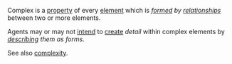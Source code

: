 Complex is a [property](https://github.com/gcassel/Modular-Organization-Terminology/blob/master/terms/property.md) of every [element](https://github.com/gcassel/Modular-Organization-Terminology/blob/master/terms/element.md) which is *[formed](https://github.com/gcassel/Modular-Organization-Terminology/blob/master/terms/form.md) by [relationships](https://github.com/gcassel/Modular-Organization-Terminology/blob/master/terms/relationship.md)* between two or more elements.

Agents may or may not [intend](https://github.com/gcassel/Modular-Organization-Terminology/blob/master/terms/intend.md) to [create](https://github.com/gcassel/Modular-Organization-Terminology/blob/master/terms/creation.md) *detail* within complex elements by *[describing](https://github.com/gcassel/Modular-Organization-Terminology/blob/master/terms/description.md) them as forms*.


See also [complexity](https://github.com/gcassel/Modular-Organization-Terminology/blob/master/terms/complexity.md).
